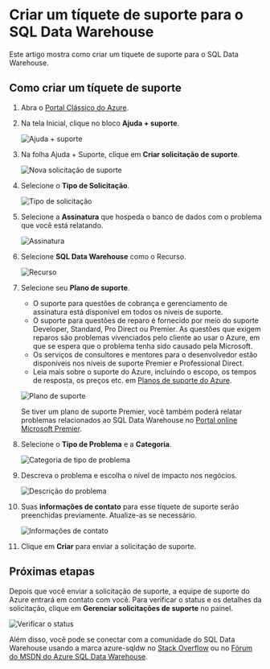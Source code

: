 <properties
    pageTitle="Criar um tíquete de suporte para o SQL Data Warehouse | Microsoft Azure"
    description="Como criar um tíquete de suporte no Azure SQL Data Warehouse."
    services="sql-data-warehouse"
    documentationCenter="NA"
    authors="sahaj08"
    manager="barbkess"
    editor=""/>

<tags
    ms.service="sql-data-warehouse"
    ms.devlang="NA"
    ms.topic="get-started-article"
    ms.tgt_pltfrm="NA"
    ms.workload="data-services"
    ms.date="10/20/2015"
    ms.author="sahaj08"/>

# Criar um tíquete de suporte para o SQL Data Warehouse
 Este artigo mostra como criar um tíquete de suporte para o SQL Data Warehouse.


## Como criar um tíquete de suporte

1. Abra o [Portal Clássico do Azure][]. 
2. Na tela Inicial, clique no bloco **Ajuda + suporte**.

    ![Ajuda + suporte](./media/sql-data-warehouse-get-started-create-support-ticket/help-support.png)

3. Na folha Ajuda + Suporte, clique em **Criar solicitação de suporte**.

    ![Nova solicitação de suporte](./media/sql-data-warehouse-get-started-create-support-ticket/create-support-request.png)

4. Selecione o **Tipo de Solicitação**.

    ![Tipo de solicitação](./media/sql-data-warehouse-get-started-create-support-ticket/request-type.png)

5. Selecione a **Assinatura** que hospeda o banco de dados com o problema que você está relatando.

    ![Assinatura](./media/sql-data-warehouse-get-started-create-support-ticket/subscription.png)

6. Selecione **SQL Data Warehouse** como o Recurso.

    ![Recurso](./media/sql-data-warehouse-get-started-create-support-ticket/resource.png)

7. Selecione seu **Plano de suporte**.

    - O suporte para questões de cobrança e gerenciamento de assinatura está disponível em todos os níveis de suporte.
    - O suporte para questões de reparo é fornecido por meio do suporte Developer, Standard, Pro Direct ou Premier. As questões que exigem reparos são problemas vivenciados pelo cliente ao usar o Azure, em que se espera que o problema tenha sido causado pela Microsoft.
    - Os serviços de consultores e mentores para o desenvolvedor estão disponíveis nos níveis de suporte Premier e Professional Direct.
    - Leia mais sobre o suporte do Azure, incluindo o escopo, os tempos de resposta, os preços etc. em [Planos de suporte do Azure][].

    ![Plano de suporte](./media/sql-data-warehouse-get-started-create-support-ticket/support-plan.png)

    Se tiver um plano de suporte Premier, você também poderá relatar problemas relacionados ao SQL Data Warehouse no [Portal online Microsoft Premier][].

8. Selecione o **Tipo de Problema** e a **Categoria**.

    ![Categoria de tipo de problema](./media/sql-data-warehouse-get-started-create-support-ticket/problem-type-category.png)

9. Descreva o problema e escolha o nível de impacto nos negócios.

    ![Descrição do problema](./media/sql-data-warehouse-get-started-create-support-ticket/problem-description.png)

10. Suas **informações de contato** para esse tíquete de suporte serão preenchidas previamente. Atualize-as se necessário.

    ![Informações de contato](./media/sql-data-warehouse-get-started-create-support-ticket/contact-info.png)

11. Clique em **Criar** para enviar a solicitação de suporte.


## Próximas etapas
Depois que você enviar a solicitação de suporte, a equipe de suporte do Azure entrará em contato com você. Para verificar o status e os detalhes da solicitação, clique em **Gerenciar solicitações de suporte** no painel.

![Verificar o status](./media/sql-data-warehouse-get-started-create-support-ticket/check-status.png)

Além disso, você pode se conectar com a comunidade do SQL Data Warehouse usando a marca azure-sqldw no [Stack Overflow][] ou no [Fórum do MSDN do Azure SQL Data Warehouse][].

<!-- External links -->

[Portal Clássico do Azure]: https://portal.azure.com/
[Planos de suporte do Azure]: http://azure.microsoft.com/support/plans/?WT.mc_id=Support_Plan_510979/
[Portal online Microsoft Premier]: https://premier.microsoft.com/
[Stack Overflow]: http://stackoverflow.com/questions/tagged/azure-sqldw/
[Fórum do MSDN do Azure SQL Data Warehouse]: https://social.msdn.microsoft.com/Forums/home?forum=AzureSQLDataWarehouse/

<!---HONumber=AcomDC_1203_2015-->